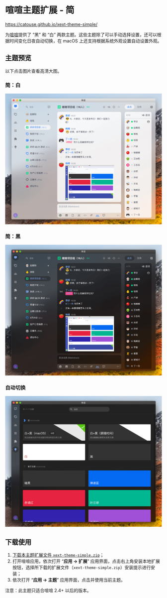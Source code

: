 # 喧喧主题扩展 - 简

https://catouse.github.io/xext-theme-simple/

为[喧喧](http://xuan.im)提供了 “黑” 和 “白” 两款主题。这些主题除了可以手动选择设置，还可以根据时间变化日夜自动切换，在 macOS 上还支持根据系统外观设置自动设置外观。

## 主题预览

以下点击图片查看高清大图。

### 简：白

[![xext-theme-simple-white.png](https://raw.githubusercontent.com/catouse/xext-theme-simple/master/previews/xext-theme-simple-white.png)](https://raw.githubusercontent.com/catouse/xext-theme-simple/master/previews/xext-theme-simple-white.png)

### 简：黑

[![xext-theme-simple-black.png](https://raw.githubusercontent.com/catouse/xext-theme-simple/master/previews/xext-theme-simple-black.png)](https://raw.githubusercontent.com/catouse/xext-theme-simple/master/previews/xext-theme-simple-black.png)

### 自动切换

[![xext-theme-simple-themes.png](https://raw.githubusercontent.com/catouse/xext-theme-simple/master/previews/xext-theme-simple-themes.png)](https://raw.githubusercontent.com/catouse/xext-theme-simple/master/previews/xext-theme-simple-themes.png)

## 下载使用

1. [下载本主题扩展文件 `xext-theme-simple.zip`](https://github.com/catouse/xext-theme-simple/releases/download/v1.0.1/xext-theme-simple.zip)；
2. 打开喧喧应用，依次打开 “**应用 → 扩展**” 应用界面，点击右上角安装本地扩展按钮，选择所下载的扩展文件（`xext-theme-simple.zip`）安装提示进行安装；
3. 依次打开 “**应用 → 主题**” 应用界面，点击并使用当前主题。

注意：此主题只适合喧喧 2.4+ 以后的版本。